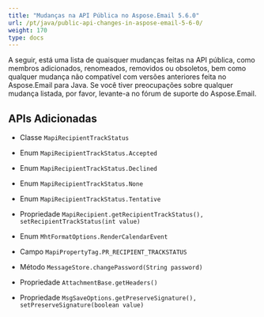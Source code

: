 ```yaml
---
title: "Mudanças na API Pública no Aspose.Email 5.6.0"
url: /pt/java/public-api-changes-in-aspose-email-5-6-0/
weight: 170
type: docs
---
```


A seguir, está uma lista de quaisquer mudanças feitas na API pública, como membros adicionados, renomeados, removidos ou obsoletos, bem como qualquer mudança não compatível com versões anteriores feita no Aspose.Email para Java. Se você tiver preocupações sobre qualquer mudança listada, por favor, levante-a no fórum de suporte do Aspose.Email.
## **APIs Adicionadas**
- Classe `MapiRecipientTrackStatus`
- Enum `MapiRecipientTrackStatus.Accepted`
- Enum `MapiRecipientTrackStatus.Declined`
- Enum `MapiRecipientTrackStatus.None`
- Enum `MapiRecipientTrackStatus.Tentative`
- Propriedade `MapiRecipient.getRecipientTrackStatus(), setRecipientTrackStatus(int value)`

- Enum `MhtFormatOptions.RenderCalendarEvent`

- Campo `MapiPropertyTag.PR_RECIPIENT_TRACKSTATUS`

- Método `MessageStore.changePassword(String password)`

- Propriedade `AttachmentBase.getHeaders()`
- Propriedade `MsgSaveOptions.getPreserveSignature(), setPreserveSignature(boolean value)`